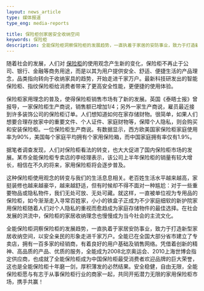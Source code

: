 ```yaml
---
layout: news_article
type: 媒体报道
type_eng: media-reports

title: 保险柜创家居安全收纳空间
keywords: 保险柜
description: 全能保险柜洞察保险柜的发展趋势，一直执着于家居的安防事业，致力于打造新型家居收纳空间，以安全、稳健、亲民的形象走进千家万户。
---
```

随着社会的发展，人们对 [保险柜](http://www.qnn.com.cn/)的使用观念产生新的变化，保险柜不再止于公司、银行、金融等商务用途，而是以其为用户提供安全、舒适、便捷生活的产品理念，品类指向转向于收纳家具的趋势，开始走进千家万户。最新科技研发出的智能保险柜、指纹保险柜给消费者带来了更高安全性能，更便捷的使用体验。

保险柜家用理念的普及，使得保险柜销售市场有了新的发展。英国《泰晤士报》曾报导，一家保险柜生产商说，销售额已增加1/4；另外一家生产商说，雇员最近接到许多装饰公司的保险柜订单。人们想知道如何在家存储财物。很简单，如果人们想要合理存放家中的重要文件、个人证件、家庭财物等，保障个人隐私，则会购买和安装保险柜。一位保险柜生产商说。有数据显示，西方欧美国家保险柜家庭使用率为90%，美国每个家庭平均拥有个家用保险箱，而中国家庭拥有率仅有1.9%。

据笔者调查发现，人们对保险柜看法的转变，也大大促进了国内保险柜市场的发展。某市全能保险柜专卖店的李经理表示，该公司上半年保险柜的销量有较大增长，相信在不久的将来，家用保险柜将会逐步普及。

这种保险柜使用观念的转变与我们的生活息息相关。老百姓生活水平越来越高，家挺装修也越来越豪华，越来越舒适，但有时候却不得不面对一种尴尬：对于一些重要物品或隐私物件，我们无处可放、无处可藏。就这样，一直被单位视为专用品的保险柜，如今渐渐走入寻常百姓家，小小的铁盒子正成为不少家庭细软的新护院家用保险柜随着人们对个人隐私的重视而愈趋成为家庭存储物件的最佳选择。在社会发展的洪流中，保险柜的家居收纳理念也慢慢成为当今社会的主流文化。

全能保险柜洞察保险柜的发展趋势，一直执着于家居安防事业，致力于打造新型家居收纳空间，以安全亲民的形象走进千家万户。全能已在全国大部分省市建立了专卖店，拥有一百多家的经销商，有着良好的用户基础及销售网络。凭借着创新的精神、高品质的产品、优质的服务，全能成为2008北京奥运会、2010上海世博会指定供应商，也成就了全能保险柜成为中国保险柜最受消费者欢迎品牌的巨大荣誉，这也是全能保险柜十年磨一剑，厚积薄发的必然结果。安全稳健，自由无限，全能保险柜愿与有志于从事保险柜行业的商家一起，共同开拓潜力无限的家用保险柜市场，携手共赢！

